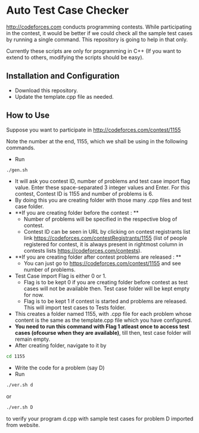 Auto Test Case Checker
=====================
http://codeforces.com conducts programming contests. While participating in the contest, it would be better if we could check all the sample test cases by running a single command. This repository is going to help in that only.

Currently these scripts are only for programming in C++ (If you want to extend to others, modifying the scripts should be easy).

Installation and Configuration
------------------------------
* Download this repository.
* Update the template.cpp file as needed.

How to Use
----------
Suppose you want to participate in http://codeforces.com/contest/1155

Note the number at the end, 1155, which we shall be using in the following commands.

* Run
```bash
./gen.sh
```
* It will ask you contest ID, number of problems and test case import flag value. Enter these space-separated 3 integer values and Enter. For this contest, Contest ID is 1155 and number of problems is 6.
* By doing this you are creating folder with those many .cpp files and test case folder.
* **If you are creating folder before the contest : **
	- Number of problems will be specified in the respective blog of contest.
	- Contest ID can be seen in URL by clicking on contest registrants list link https://codeforces.com/contestRegistrants/1155 (list of people registered for contest, it is always present in rightmost column in contests lists https://codeforces.com/contests).
* **If you are creating folder after contest problems are released : **
	- You can just go to https://codeforces.com/contest/1155 and see number of problems.
* Test Case import Flag is either 0 or 1.
	- Flag is to be kept 0 if you are creating folder before contest as test cases will not be available then. Test case folder will be kept empty for now.
	- Flag is to be kept 1 if contest is started and problems are released. This will import test cases to Tests folder.
* This creates a folder named 1155, with .cpp file for each problem whose content is the same as the template.cpp file which you have configured.
* **You need to run this command with Flag 1 atleast once to access test cases (ofcourse when they are available)**, till then, test case folder will remain empty.
* After creating folder, navigate to it by 
```bash
cd 1155
```
* Write the code for a problem (say D)
* Run 
```bash
./ver.sh d
```
or 
```bash
./ver.sh D
```
to verify your program d.cpp with sample test cases for problem D imported from website.
